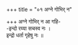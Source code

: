 +++
title = "०१ अग्ने गोभिर् न"

+++
अग्ने गोभिर् न आ गहि-  
-इन्दो रय्या सचस्व नः ।  
इन्द्रो धर्ता गृहेषु नः ॥